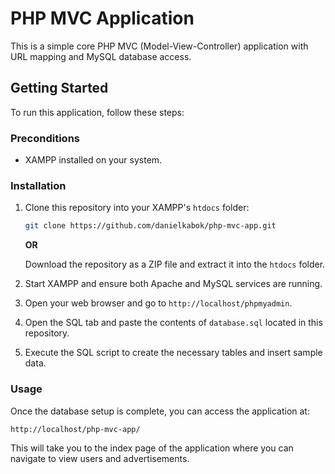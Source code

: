 # PHP MVC Application

This is a simple core PHP MVC (Model-View-Controller) application with URL mapping and MySQL database access.

## Getting Started

To run this application, follow these steps:

### Preconditions

- XAMPP installed on your system.

### Installation

1. Clone this repository into your XAMPP's `htdocs` folder:

   ```bash
   git clone https://github.com/danielkabok/php-mvc-app.git
   ```

   **OR**

   Download the repository as a ZIP file and extract it into the `htdocs` folder.

2. Start XAMPP and ensure both Apache and MySQL services are running.

3. Open your web browser and go to `http://localhost/phpmyadmin`.

4. Open the SQL tab and paste the contents of `database.sql` located in this repository.

5. Execute the SQL script to create the necessary tables and insert sample data.

### Usage
Once the database setup is complete, you can access the application at:

```
http://localhost/php-mvc-app/
```

This will take you to the index page of the application where you can navigate to view users and advertisements.